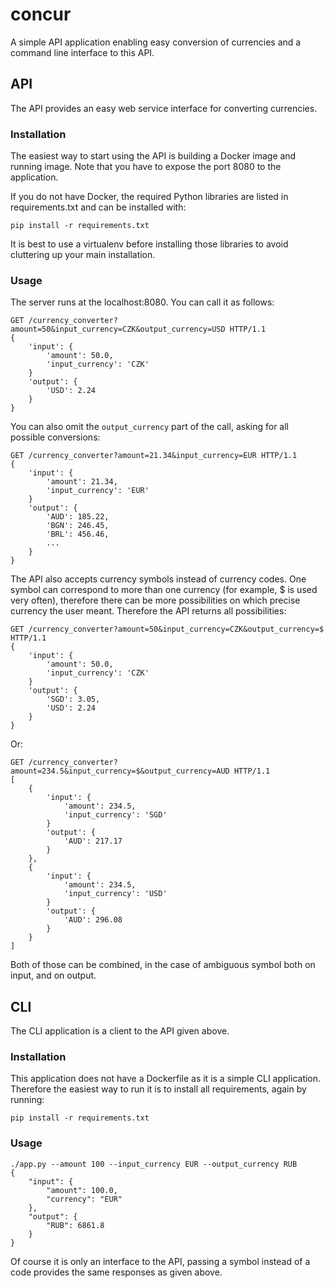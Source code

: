 # concur
A simple API application enabling easy conversion of currencies and a command 
line interface to this API.

## API

The API provides an easy web service interface for converting currencies.

### Installation

The easiest way to start using the API is building a Docker image and running
image. Note that you have to expose the port 8080 to the application.

If you do not have Docker, the required Python libraries are listed in
requirements.txt and can be installed with:

```
pip install -r requirements.txt
```

It is best to use a virtualenv before installing those libraries to avoid
cluttering up your main installation.

### Usage

The server runs at the localhost:8080. You can call it as follows:

```
GET /currency_converter?amount=50&input_currency=CZK&output_currency=USD HTTP/1.1
{
    'input': {
        'amount': 50.0,
        'input_currency': 'CZK'
    }
    'output': {
        'USD': 2.24
    }
}
```

You can also omit the `output_currency` part of the call, asking for all
possible conversions:

```
GET /currency_converter?amount=21.34&input_currency=EUR HTTP/1.1
{
    'input': {
        'amount': 21.34,
        'input_currency': 'EUR'
    }
    'output': {
        'AUD': 185.22,
        'BGN': 246.45,
        'BRL': 456.46,
        ...
    }
}
```

The API also accepts currency symbols instead of currency codes. One symbol
can correspond to more than one currency (for example, $ is used very often),
therefore there can be more possibilities on which precise currency the user
meant. Therefore the API returns all possibilities:

```
GET /currency_converter?amount=50&input_currency=CZK&output_currency=$ HTTP/1.1
{
    'input': {
        'amount': 50.0,
        'input_currency': 'CZK'
    }
    'output': {
        'SGD': 3.05,
        'USD': 2.24
    }
}
```

Or:

```
GET /currency_converter?amount=234.5&input_currency=$&output_currency=AUD HTTP/1.1
[
    {
        'input': {
            'amount': 234.5,
            'input_currency': 'SGD'
        }
        'output': {
            'AUD': 217.17
        }
    },
    {
        'input': {
            'amount': 234.5,
            'input_currency': 'USD'
        }
        'output': {
            'AUD': 296.08
        }
    }
]
```

Both of those can be combined, in the case of ambiguous symbol both on input,
and on output.

## CLI

The CLI application is a client to the API given above.

### Installation

This application does not have a Dockerfile as it is a simple CLI application.
Therefore the easiest way to run it is to install all requirements, again by 
running:

```
pip install -r requirements.txt
```

### Usage

```
./app.py --amount 100 --input_currency EUR --output_currency RUB
{
    "input": {
        "amount": 100.0,
        "currency": "EUR"
    },
    "output": {
        "RUB": 6861.8
    }
}
```

Of course it is only an interface to the API, passing a symbol instead of a code
provides the same responses as given above.